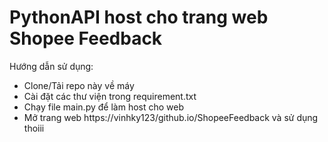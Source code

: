 # PythonAPI host cho trang web Shopee Feedback

 Hướng dẫn sử dụng:
- Clone/Tải repo này về máy
- Cài đặt các thư viện trong requirement.txt 
- Chạy file main.py để làm host cho web
- Mở trang web https://vinhky123/github.io/ShopeeFeedback và sử dụng thoiii
